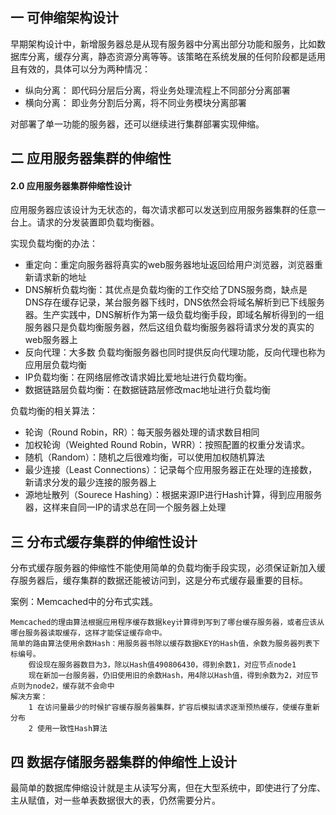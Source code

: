 ## 一 可伸缩架构设计

早期架构设计中，新增服务器总是从现有服务器中分离出部分功能和服务，比如数据库分离，缓存分离，静态资源分离等等。该策略在系统发展的任何阶段都是适用且有效的，具体可以分为两种情况：
- 纵向分离： 即代码分层后分离，将业务处理流程上不同部分分离部署
- 横向分离： 即业务分割后分离，将不同业务模块分离部署

对部署了单一功能的服务器，还可以继续进行集群部署实现伸缩。

## 二 应用服务器集群的伸缩性

#### 2.0 应用服务器集群伸缩性设计

应用服务器应该设计为无状态的，每次请求都可以发送到应用服务器集群的任意一台上。请求的分发装置即负载均衡器。  

实现负载均衡的办法：
- 重定向：重定向服务器将真实的web服务器地址返回给用户浏览器，浏览器重新请求新的地址
- DNS解析负载均衡：其优点是负载均衡的工作交给了DNS服务商，缺点是DNS存在缓存记录，某台服务器下线时，DNS依然会将域名解析到已下线服务器。生产实践中，DNS解析作为第一级负载均衡手段，即域名解析得到的一组服务器只是负载均衡服务器，然后这组负载均衡服务器将请求分发的真实的web服务器上
- 反向代理：大多数 负载均衡服务器也同时提供反向代理功能，反向代理也称为应用层负载均衡
- IP负载均衡：在网络层修改请求姆比爱地址进行负载均衡。
- 数据链路层负载均衡：在数据链路层修改mac地址进行负载均衡

负载均衡的相关算法：
- 轮询（Round Robin，RR）：每天服务器处理的请求数目相同
- 加权轮询（Weighted Round Robin，WRR）：按照配置的权重分发请求。
- 随机（Random）：随机之后很难均衡，可以使用加权随机算法
- 最少连接（Least Connections）：记录每个应用服务器正在处理的连接数，新请求分发的最少连接的服务器上
- 源地址散列（Sourece Hashing）：根据来源IP进行Hash计算，得到应用服务器，这样来自同一IP的请求总在同一个服务器上处理

## 三 分布式缓存集群的伸缩性设计

分布式缓存服务器的伸缩性不能使用简单的负载均衡手段实现，必须保证新加入缓存服务器后，缓存集群的数据还能被访问到，这是分布式缓存最重要的目标。  

案例：Memcached中的分布式实践。  
```
Memcached的理由算法根据应用程序缓存数据key计算得到写到了哪台缓存服务器，或者应该从哪台服务器读取缓存，这样才能保证缓存命中。
简单的路由算法使用余数Hash：用服务器书除以缓存数据KEY的Hash值，余数为服务器列表下标编号。
    假设现在服务器数目为3，除以Hash值490806430，得到余数1，对应节点node1
    现在新加一台服务器，仍旧使用旧的余数Hash，用4除以Hash值，得到余数为2，对应节点则为node2，缓存就不会命中
解决方案：
    1 在访问量最少的时候扩容缓存服务器集群，扩容后模拟请求逐渐预热缓存，使缓存重新分布
    2 使用一致性Hash算法
```


## 四 数据存储服务器集群的伸缩性上设计

最简单的数据库伸缩设计就是主从读写分离，但在大型系统中，即使进行了分库、主从赋值，对一些单表数据很大的表，仍然需要分片。  